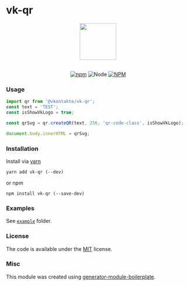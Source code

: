 # vk-qr
<div align="center">
  <a href="https://github.com/VKCOM/vk-qr">
    <img width="100" height="100" src="https://pp.userapi.com/c854128/v854128442/183a0/rtZx2fxUV4w.jpg">
  </a>
  <br>
  <br>

  [![npm][npm]][npm-url]
  ![Node](https://img.shields.io/node/v/@vkontakte/vk-qr.svg)
[![NPM](https://img.shields.io/npm/dt/@vkontakte/vk-qr.svg)](https://www.npmjs.com/package/@vkontakte/vk-qr)

</div>

### Usage

```js
import qr from '@vkontakte/vk-qr';
const text = 'TEST';
const isShowVkLogo = true;

const qrSvg = qr.createQR(text, 256, 'qr-code-class', isShowVkLogo);

document.body.innerHTML = qrSvg;
```

### Installation

Install via [yarn](https://github.com/yarnpkg/yarn)

	yarn add vk-qr (--dev)

or npm

	npm install vk-qr (--save-dev)


### Examples

See [`example`](example/script.js) folder.

### License

The code is available under the [MIT](LICENSE) license.

### Misc

This module was created using [generator-module-boilerplate](https://github.com/duivvv/generator-module-boilerplate).


[npm]: https://img.shields.io/npm/v/@vkontakte/vk-qr.svg
[npm-url]: https://npmjs.com/package/@vkontakte/vk-qr
